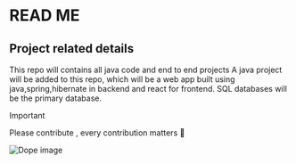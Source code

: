 # READ ME

## Project related details

This repo will contains all java code and end to end projects 
A java project will be added to this repo, which will be a web app built using java,spring,hibernate in backend and react for frontend.
SQL databases will be the primary database. 

> [!IMPORTANT]
> Please contribute , every contribution matters :handshake:

![Dope image](https://octodex.github.com/images/daftpunktocat-guy.gif)